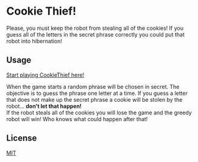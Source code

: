 # Cookie Thief!

Please, you must keep the robot from stealing all of the cookies! If you guess all of the letters in the secret phrase correctly you could put that robot into hibernation!

## Usage

[Start playing CookieThief here!](https://am-hernandez.github.io/cookieThief/)

When the game starts a random phrase will be chosen in secret. The objective is to guess the phrase one letter at a time. If you guess a letter that does not make up the secret phrase a cookie will be stolen by the robot... **don't let that happen!**\
If the robot steals all of the cookies you will lose the game and the greedy robot will win! Who knows what could happen after that!

## License

[MIT](https://choosealicense.com/licenses/mit/)
